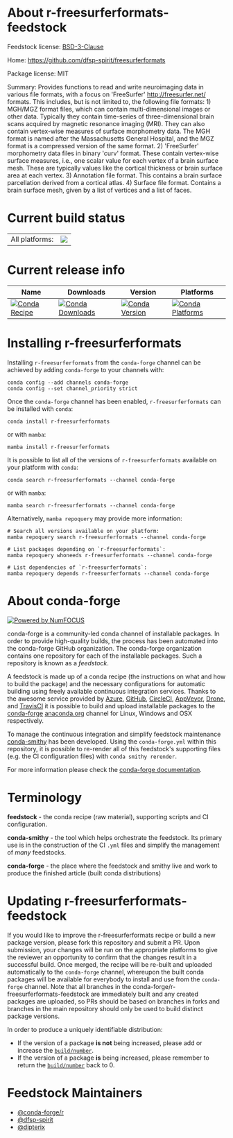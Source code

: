 About r-freesurferformats-feedstock
===================================

Feedstock license: [BSD-3-Clause](https://github.com/conda-forge/r-freesurferformats-feedstock/blob/main/LICENSE.txt)

Home: https://github.com/dfsp-spirit/freesurferformats

Package license: MIT

Summary: Provides functions to read and write neuroimaging data in various file formats, with
a focus on 'FreeSurfer' <http://freesurfer.net/> formats. This includes, but is
not limited to, the following file formats: 1) MGH/MGZ format files, which can contain
multi-dimensional images or other data. Typically they contain time-series of three-dimensional
brain scans acquired by magnetic resonance imaging (MRI). They can also contain
vertex-wise measures of surface morphometry data. The MGH format is named after
the Massachusetts General Hospital, and the MGZ format is a compressed version of
the same format. 2) 'FreeSurfer' morphometry data files in binary 'curv' format.
These contain vertex-wise surface measures, i.e., one scalar value for each vertex
of a brain surface mesh. These are typically values like the cortical thickness
or brain surface area at each vertex. 3) Annotation file format. This contains a
brain surface parcellation derived from a cortical atlas. 4) Surface file format.
Contains a brain surface mesh, given by a list of vertices and a list of faces.


Current build status
====================


<table><tr><td>All platforms:</td>
    <td>
      <a href="https://dev.azure.com/conda-forge/feedstock-builds/_build/latest?definitionId=17812&branchName=main">
        <img src="https://dev.azure.com/conda-forge/feedstock-builds/_apis/build/status/r-freesurferformats-feedstock?branchName=main">
      </a>
    </td>
  </tr>
</table>

Current release info
====================

| Name | Downloads | Version | Platforms |
| --- | --- | --- | --- |
| [![Conda Recipe](https://img.shields.io/badge/recipe-r--freesurferformats-green.svg)](https://anaconda.org/conda-forge/r-freesurferformats) | [![Conda Downloads](https://img.shields.io/conda/dn/conda-forge/r-freesurferformats.svg)](https://anaconda.org/conda-forge/r-freesurferformats) | [![Conda Version](https://img.shields.io/conda/vn/conda-forge/r-freesurferformats.svg)](https://anaconda.org/conda-forge/r-freesurferformats) | [![Conda Platforms](https://img.shields.io/conda/pn/conda-forge/r-freesurferformats.svg)](https://anaconda.org/conda-forge/r-freesurferformats) |

Installing r-freesurferformats
==============================

Installing `r-freesurferformats` from the `conda-forge` channel can be achieved by adding `conda-forge` to your channels with:

```
conda config --add channels conda-forge
conda config --set channel_priority strict
```

Once the `conda-forge` channel has been enabled, `r-freesurferformats` can be installed with `conda`:

```
conda install r-freesurferformats
```

or with `mamba`:

```
mamba install r-freesurferformats
```

It is possible to list all of the versions of `r-freesurferformats` available on your platform with `conda`:

```
conda search r-freesurferformats --channel conda-forge
```

or with `mamba`:

```
mamba search r-freesurferformats --channel conda-forge
```

Alternatively, `mamba repoquery` may provide more information:

```
# Search all versions available on your platform:
mamba repoquery search r-freesurferformats --channel conda-forge

# List packages depending on `r-freesurferformats`:
mamba repoquery whoneeds r-freesurferformats --channel conda-forge

# List dependencies of `r-freesurferformats`:
mamba repoquery depends r-freesurferformats --channel conda-forge
```


About conda-forge
=================

[![Powered by
NumFOCUS](https://img.shields.io/badge/powered%20by-NumFOCUS-orange.svg?style=flat&colorA=E1523D&colorB=007D8A)](https://numfocus.org)

conda-forge is a community-led conda channel of installable packages.
In order to provide high-quality builds, the process has been automated into the
conda-forge GitHub organization. The conda-forge organization contains one repository
for each of the installable packages. Such a repository is known as a *feedstock*.

A feedstock is made up of a conda recipe (the instructions on what and how to build
the package) and the necessary configurations for automatic building using freely
available continuous integration services. Thanks to the awesome service provided by
[Azure](https://azure.microsoft.com/en-us/services/devops/), [GitHub](https://github.com/),
[CircleCI](https://circleci.com/), [AppVeyor](https://www.appveyor.com/),
[Drone](https://cloud.drone.io/welcome), and [TravisCI](https://travis-ci.com/)
it is possible to build and upload installable packages to the
[conda-forge](https://anaconda.org/conda-forge) [anaconda.org](https://anaconda.org/)
channel for Linux, Windows and OSX respectively.

To manage the continuous integration and simplify feedstock maintenance
[conda-smithy](https://github.com/conda-forge/conda-smithy) has been developed.
Using the ``conda-forge.yml`` within this repository, it is possible to re-render all of
this feedstock's supporting files (e.g. the CI configuration files) with ``conda smithy rerender``.

For more information please check the [conda-forge documentation](https://conda-forge.org/docs/).

Terminology
===========

**feedstock** - the conda recipe (raw material), supporting scripts and CI configuration.

**conda-smithy** - the tool which helps orchestrate the feedstock.
                   Its primary use is in the construction of the CI ``.yml`` files
                   and simplify the management of *many* feedstocks.

**conda-forge** - the place where the feedstock and smithy live and work to
                  produce the finished article (built conda distributions)


Updating r-freesurferformats-feedstock
======================================

If you would like to improve the r-freesurferformats recipe or build a new
package version, please fork this repository and submit a PR. Upon submission,
your changes will be run on the appropriate platforms to give the reviewer an
opportunity to confirm that the changes result in a successful build. Once
merged, the recipe will be re-built and uploaded automatically to the
`conda-forge` channel, whereupon the built conda packages will be available for
everybody to install and use from the `conda-forge` channel.
Note that all branches in the conda-forge/r-freesurferformats-feedstock are
immediately built and any created packages are uploaded, so PRs should be based
on branches in forks and branches in the main repository should only be used to
build distinct package versions.

In order to produce a uniquely identifiable distribution:
 * If the version of a package **is not** being increased, please add or increase
   the [``build/number``](https://docs.conda.io/projects/conda-build/en/latest/resources/define-metadata.html#build-number-and-string).
 * If the version of a package **is** being increased, please remember to return
   the [``build/number``](https://docs.conda.io/projects/conda-build/en/latest/resources/define-metadata.html#build-number-and-string)
   back to 0.

Feedstock Maintainers
=====================

* [@conda-forge/r](https://github.com/orgs/conda-forge/teams/r/)
* [@dfsp-spirit](https://github.com/dfsp-spirit/)
* [@dipterix](https://github.com/dipterix/)

